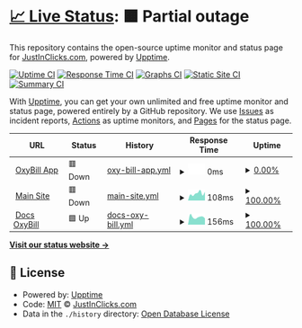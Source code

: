 # [📈 Live Status](https://status.oxybill.com): <!--live status--> **🟧 Partial outage**

This repository contains the open-source uptime monitor and status page for [JustInClicks.com](https://www.justinclicks.com), powered by [Upptime](https://github.com/upptime/upptime).

[![Uptime CI](https://github.com/justinclicks-com/status.oxybill.com/workflows/Uptime%20CI/badge.svg)](https://github.com/justinclicks-com/status.oxybill.com/actions?query=workflow%3A%22Uptime+CI%22)
[![Response Time CI](https://github.com/justinclicks-com/status.oxybill.com/workflows/Response%20Time%20CI/badge.svg)](https://github.com/justinclicks-com/status.oxybill.com/actions?query=workflow%3A%22Response+Time+CI%22)
[![Graphs CI](https://github.com/justinclicks-com/status.oxybill.com/workflows/Graphs%20CI/badge.svg)](https://github.com/justinclicks-com/status.oxybill.com/actions?query=workflow%3A%22Graphs+CI%22)
[![Static Site CI](https://github.com/justinclicks-com/status.oxybill.com/workflows/Static%20Site%20CI/badge.svg)](https://github.com/justinclicks-com/status.oxybill.com/actions?query=workflow%3A%22Static+Site+CI%22)
[![Summary CI](https://github.com/justinclicks-com/status.oxybill.com/workflows/Summary%20CI/badge.svg)](https://github.com/justinclicks-com/status.oxybill.com/actions?query=workflow%3A%22Summary+CI%22)

With [Upptime](https://upptime.js.org), you can get your own unlimited and free uptime monitor and status page, powered entirely by a GitHub repository. We use [Issues](https://github.com/justinclicks-com/status.oxybill.com/issues) as incident reports, [Actions](https://github.com/justinclicks-com/status.oxybill.com/actions) as uptime monitors, and [Pages](https://status.oxybill.com) for the status page.

<!--start: status pages-->
<!-- This summary is generated by Upptime (https://github.com/upptime/upptime) -->
<!-- Do not edit this manually, your changes will be overwritten -->
<!-- prettier-ignore -->
| URL | Status | History | Response Time | Uptime |
| --- | ------ | ------- | ------------- | ------ |
| <img alt="" src="https://favicons.githubusercontent.com/app.oxybill.com" height="13"> [OxyBill App](https://app.oxybill.com) | 🟥 Down | [oxy-bill-app.yml](https://github.com/JustInClicks-com/status.oxybill.com/commits/HEAD/history/oxy-bill-app.yml) | <details><summary><img alt="Response time graph" src="./graphs/oxy-bill-app/response-time-week.png" height="20"> 0ms</summary><br><a href="https://status.oxybill.com/history/oxy-bill-app"><img alt="Response time 1995" src="https://img.shields.io/endpoint?url=https%3A%2F%2Fraw.githubusercontent.com%2FJustInClicks-com%2Fstatus.oxybill.com%2FHEAD%2Fapi%2Foxy-bill-app%2Fresponse-time.json"></a><br><a href="https://status.oxybill.com/history/oxy-bill-app"><img alt="24-hour response time 0" src="https://img.shields.io/endpoint?url=https%3A%2F%2Fraw.githubusercontent.com%2FJustInClicks-com%2Fstatus.oxybill.com%2FHEAD%2Fapi%2Foxy-bill-app%2Fresponse-time-day.json"></a><br><a href="https://status.oxybill.com/history/oxy-bill-app"><img alt="7-day response time 0" src="https://img.shields.io/endpoint?url=https%3A%2F%2Fraw.githubusercontent.com%2FJustInClicks-com%2Fstatus.oxybill.com%2FHEAD%2Fapi%2Foxy-bill-app%2Fresponse-time-week.json"></a><br><a href="https://status.oxybill.com/history/oxy-bill-app"><img alt="30-day response time 0" src="https://img.shields.io/endpoint?url=https%3A%2F%2Fraw.githubusercontent.com%2FJustInClicks-com%2Fstatus.oxybill.com%2FHEAD%2Fapi%2Foxy-bill-app%2Fresponse-time-month.json"></a><br><a href="https://status.oxybill.com/history/oxy-bill-app"><img alt="1-year response time 1995" src="https://img.shields.io/endpoint?url=https%3A%2F%2Fraw.githubusercontent.com%2FJustInClicks-com%2Fstatus.oxybill.com%2FHEAD%2Fapi%2Foxy-bill-app%2Fresponse-time-year.json"></a></details> | <details><summary><a href="https://status.oxybill.com/history/oxy-bill-app">0.00%</a></summary><a href="https://status.oxybill.com/history/oxy-bill-app"><img alt="All-time uptime 44.01%" src="https://img.shields.io/endpoint?url=https%3A%2F%2Fraw.githubusercontent.com%2FJustInClicks-com%2Fstatus.oxybill.com%2FHEAD%2Fapi%2Foxy-bill-app%2Fuptime.json"></a><br><a href="https://status.oxybill.com/history/oxy-bill-app"><img alt="24-hour uptime 0.00%" src="https://img.shields.io/endpoint?url=https%3A%2F%2Fraw.githubusercontent.com%2FJustInClicks-com%2Fstatus.oxybill.com%2FHEAD%2Fapi%2Foxy-bill-app%2Fuptime-day.json"></a><br><a href="https://status.oxybill.com/history/oxy-bill-app"><img alt="7-day uptime 0.00%" src="https://img.shields.io/endpoint?url=https%3A%2F%2Fraw.githubusercontent.com%2FJustInClicks-com%2Fstatus.oxybill.com%2FHEAD%2Fapi%2Foxy-bill-app%2Fuptime-week.json"></a><br><a href="https://status.oxybill.com/history/oxy-bill-app"><img alt="30-day uptime 1.38%" src="https://img.shields.io/endpoint?url=https%3A%2F%2Fraw.githubusercontent.com%2FJustInClicks-com%2Fstatus.oxybill.com%2FHEAD%2Fapi%2Foxy-bill-app%2Fuptime-month.json"></a><br><a href="https://status.oxybill.com/history/oxy-bill-app"><img alt="1-year uptime 44.01%" src="https://img.shields.io/endpoint?url=https%3A%2F%2Fraw.githubusercontent.com%2FJustInClicks-com%2Fstatus.oxybill.com%2FHEAD%2Fapi%2Foxy-bill-app%2Fuptime-year.json"></a></details>
| <img alt="" src="https://favicons.githubusercontent.com/www.oxybill.com" height="13"> [Main Site](https://www.oxybill.com) | 🟥 Down | [main-site.yml](https://github.com/JustInClicks-com/status.oxybill.com/commits/HEAD/history/main-site.yml) | <details><summary><img alt="Response time graph" src="./graphs/main-site/response-time-week.png" height="20"> 108ms</summary><br><a href="https://status.oxybill.com/history/main-site"><img alt="Response time 117" src="https://img.shields.io/endpoint?url=https%3A%2F%2Fraw.githubusercontent.com%2FJustInClicks-com%2Fstatus.oxybill.com%2FHEAD%2Fapi%2Fmain-site%2Fresponse-time.json"></a><br><a href="https://status.oxybill.com/history/main-site"><img alt="24-hour response time 80" src="https://img.shields.io/endpoint?url=https%3A%2F%2Fraw.githubusercontent.com%2FJustInClicks-com%2Fstatus.oxybill.com%2FHEAD%2Fapi%2Fmain-site%2Fresponse-time-day.json"></a><br><a href="https://status.oxybill.com/history/main-site"><img alt="7-day response time 108" src="https://img.shields.io/endpoint?url=https%3A%2F%2Fraw.githubusercontent.com%2FJustInClicks-com%2Fstatus.oxybill.com%2FHEAD%2Fapi%2Fmain-site%2Fresponse-time-week.json"></a><br><a href="https://status.oxybill.com/history/main-site"><img alt="30-day response time 114" src="https://img.shields.io/endpoint?url=https%3A%2F%2Fraw.githubusercontent.com%2FJustInClicks-com%2Fstatus.oxybill.com%2FHEAD%2Fapi%2Fmain-site%2Fresponse-time-month.json"></a><br><a href="https://status.oxybill.com/history/main-site"><img alt="1-year response time 117" src="https://img.shields.io/endpoint?url=https%3A%2F%2Fraw.githubusercontent.com%2FJustInClicks-com%2Fstatus.oxybill.com%2FHEAD%2Fapi%2Fmain-site%2Fresponse-time-year.json"></a></details> | <details><summary><a href="https://status.oxybill.com/history/main-site">100.00%</a></summary><a href="https://status.oxybill.com/history/main-site"><img alt="All-time uptime 91.66%" src="https://img.shields.io/endpoint?url=https%3A%2F%2Fraw.githubusercontent.com%2FJustInClicks-com%2Fstatus.oxybill.com%2FHEAD%2Fapi%2Fmain-site%2Fuptime.json"></a><br><a href="https://status.oxybill.com/history/main-site"><img alt="24-hour uptime 100.00%" src="https://img.shields.io/endpoint?url=https%3A%2F%2Fraw.githubusercontent.com%2FJustInClicks-com%2Fstatus.oxybill.com%2FHEAD%2Fapi%2Fmain-site%2Fuptime-day.json"></a><br><a href="https://status.oxybill.com/history/main-site"><img alt="7-day uptime 100.00%" src="https://img.shields.io/endpoint?url=https%3A%2F%2Fraw.githubusercontent.com%2FJustInClicks-com%2Fstatus.oxybill.com%2FHEAD%2Fapi%2Fmain-site%2Fuptime-week.json"></a><br><a href="https://status.oxybill.com/history/main-site"><img alt="30-day uptime 100.00%" src="https://img.shields.io/endpoint?url=https%3A%2F%2Fraw.githubusercontent.com%2FJustInClicks-com%2Fstatus.oxybill.com%2FHEAD%2Fapi%2Fmain-site%2Fuptime-month.json"></a><br><a href="https://status.oxybill.com/history/main-site"><img alt="1-year uptime 91.66%" src="https://img.shields.io/endpoint?url=https%3A%2F%2Fraw.githubusercontent.com%2FJustInClicks-com%2Fstatus.oxybill.com%2FHEAD%2Fapi%2Fmain-site%2Fuptime-year.json"></a></details>
| <img alt="" src="https://favicons.githubusercontent.com/docs.oxybill.com" height="13"> [Docs OxyBill](https://docs.oxybill.com) | 🟩 Up | [docs-oxy-bill.yml](https://github.com/JustInClicks-com/status.oxybill.com/commits/HEAD/history/docs-oxy-bill.yml) | <details><summary><img alt="Response time graph" src="./graphs/docs-oxy-bill/response-time-week.png" height="20"> 156ms</summary><br><a href="https://status.oxybill.com/history/docs-oxy-bill"><img alt="Response time 171" src="https://img.shields.io/endpoint?url=https%3A%2F%2Fraw.githubusercontent.com%2FJustInClicks-com%2Fstatus.oxybill.com%2FHEAD%2Fapi%2Fdocs-oxy-bill%2Fresponse-time.json"></a><br><a href="https://status.oxybill.com/history/docs-oxy-bill"><img alt="24-hour response time 169" src="https://img.shields.io/endpoint?url=https%3A%2F%2Fraw.githubusercontent.com%2FJustInClicks-com%2Fstatus.oxybill.com%2FHEAD%2Fapi%2Fdocs-oxy-bill%2Fresponse-time-day.json"></a><br><a href="https://status.oxybill.com/history/docs-oxy-bill"><img alt="7-day response time 156" src="https://img.shields.io/endpoint?url=https%3A%2F%2Fraw.githubusercontent.com%2FJustInClicks-com%2Fstatus.oxybill.com%2FHEAD%2Fapi%2Fdocs-oxy-bill%2Fresponse-time-week.json"></a><br><a href="https://status.oxybill.com/history/docs-oxy-bill"><img alt="30-day response time 173" src="https://img.shields.io/endpoint?url=https%3A%2F%2Fraw.githubusercontent.com%2FJustInClicks-com%2Fstatus.oxybill.com%2FHEAD%2Fapi%2Fdocs-oxy-bill%2Fresponse-time-month.json"></a><br><a href="https://status.oxybill.com/history/docs-oxy-bill"><img alt="1-year response time 171" src="https://img.shields.io/endpoint?url=https%3A%2F%2Fraw.githubusercontent.com%2FJustInClicks-com%2Fstatus.oxybill.com%2FHEAD%2Fapi%2Fdocs-oxy-bill%2Fresponse-time-year.json"></a></details> | <details><summary><a href="https://status.oxybill.com/history/docs-oxy-bill">100.00%</a></summary><a href="https://status.oxybill.com/history/docs-oxy-bill"><img alt="All-time uptime 100.00%" src="https://img.shields.io/endpoint?url=https%3A%2F%2Fraw.githubusercontent.com%2FJustInClicks-com%2Fstatus.oxybill.com%2FHEAD%2Fapi%2Fdocs-oxy-bill%2Fuptime.json"></a><br><a href="https://status.oxybill.com/history/docs-oxy-bill"><img alt="24-hour uptime 100.00%" src="https://img.shields.io/endpoint?url=https%3A%2F%2Fraw.githubusercontent.com%2FJustInClicks-com%2Fstatus.oxybill.com%2FHEAD%2Fapi%2Fdocs-oxy-bill%2Fuptime-day.json"></a><br><a href="https://status.oxybill.com/history/docs-oxy-bill"><img alt="7-day uptime 100.00%" src="https://img.shields.io/endpoint?url=https%3A%2F%2Fraw.githubusercontent.com%2FJustInClicks-com%2Fstatus.oxybill.com%2FHEAD%2Fapi%2Fdocs-oxy-bill%2Fuptime-week.json"></a><br><a href="https://status.oxybill.com/history/docs-oxy-bill"><img alt="30-day uptime 100.00%" src="https://img.shields.io/endpoint?url=https%3A%2F%2Fraw.githubusercontent.com%2FJustInClicks-com%2Fstatus.oxybill.com%2FHEAD%2Fapi%2Fdocs-oxy-bill%2Fuptime-month.json"></a><br><a href="https://status.oxybill.com/history/docs-oxy-bill"><img alt="1-year uptime 100.00%" src="https://img.shields.io/endpoint?url=https%3A%2F%2Fraw.githubusercontent.com%2FJustInClicks-com%2Fstatus.oxybill.com%2FHEAD%2Fapi%2Fdocs-oxy-bill%2Fuptime-year.json"></a></details>

<!--end: status pages-->

[**Visit our status website →**](https://status.oxybill.com)

## 📄 License

- Powered by: [Upptime](https://github.com/upptime/upptime)
- Code: [MIT](./LICENSE) © [JustInClicks.com](https://www.justinclicks.com)
- Data in the `./history` directory: [Open Database License](https://opendatacommons.org/licenses/odbl/1-0/)
